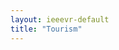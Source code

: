 ```yaml
---
layout: ieeevr-default
title: "Tourism"
---
```

 <script> /***

<div>
    <h1>Tourism</h1>
    <p>
        <strong style="color: black">IEEE VR 2024: The 31<sup>st</sup> IEEE Conference on Virtual Reality and 3D User Interfaces </strong>
        <br>
        March 16-20, 2024 | Orlando, Florida USA
    </p>
    <h2>About Orlando</h2>
    
</div>
***/</script>